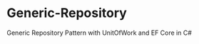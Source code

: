 Generic-Repository
==================

Generic Repository Pattern with UnitOfWork and EF Core in C#
